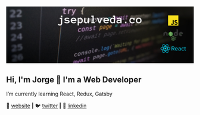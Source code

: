 [![bg][banner]][website]

## Hi, I'm Jorge 👋 I'm a Web Developer

I’m currently learning React, Redux, Gatsby

🏡 [website][website] **|** 
🐦 [twitter][twitter] **|** 
👔 [linkedin][linkedin]

[banner]: https://raw.githubusercontent.com/jsepulvedaco/jsepulvedaco/master/banner.png
[website]: https://jsepulveda.co
[twitter]: https://twitter.com/jsepulvedaco
[linkedin]: https://linkedin.com/in/jsepulvedaco
